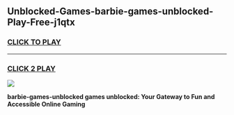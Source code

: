 
## Unblocked-Games-barbie-games-unblocked-Play-Free-j1qtx
<h3>
<a href="https://premium76.site?title=barbie-games-unblocked&ref=23A">CLICK TO PLAY</a></h3>
<hr>

<h3>
<a href="https://premium76.site?title=barbie-games-unblocked&ref=23A">CLICK 2 PLAY</a>
  
</h3>

<a href="https://premium76.site?title=barbie-games-unblocked&ref=23A"><img src="https://clearcache.store/games.png"></a>


**barbie-games-unblocked games unblocked: Your Gateway to Fun and Accessible Online Gaming**

